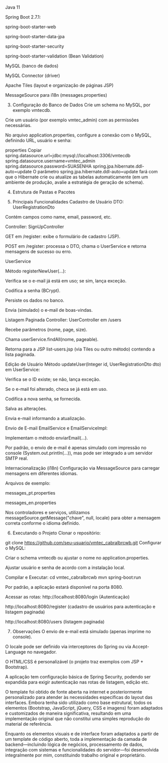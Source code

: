 Java 11

Spring Boot 2.7.1:

spring-boot-starter-web

spring-boot-starter-data-jpa

spring-boot-starter-security

spring-boot-starter-validation (Bean Validation)

MySQL (banco de dados)

MySQL Connector (driver)

Apache Tiles (layout e organização de páginas JSP)

MessageSource para i18n (messages.properties)

3. Configuração do Banco de Dados
Crie um schema no MySQL, por exemplo vmtecdb.

Crie um usuário (por exemplo vmtec_admin) com as permissões necessárias.

No arquivo application.properties, configure a conexão com o MySQL, definindo URL, usuário e senha:

properties
Copiar
spring.datasource.url=jdbc:mysql://localhost:3306/vmtecdb
spring.datasource.username=vmtec_admin
spring.datasource.password=SUASENHA
spring.jpa.hibernate.ddl-auto=update
O parâmetro spring.jpa.hibernate.ddl-auto=update fará com que o Hibernate crie ou atualize as tabelas automaticamente (em um ambiente de produção, avalie a estratégia de geração de schema).

4. Estrutura de Pastas e Pacotes

5. Principais Funcionalidades
Cadastro de Usuário
DTO: UserRegistrationDto

Contém campos como name, email, password, etc.

Controller: SignUpController

GET em /register: exibe o formulário de cadastro (JSP).

POST em /register: processa o DTO, chama o UserService e retorna mensagens de sucesso ou erro.

UserService

Método registerNewUser(...):

Verifica se o e-mail já está em uso; se sim, lança exceção.

Codifica a senha (BCrypt).

Persiste os dados no banco.

Envia (simulado) o e-mail de boas-vindas.

Listagem Paginada
Controller: UserController em /users

Recebe parâmetros (nome, page, size).

Chama userService.findAll(nome, pageable).

Retorna para a JSP list-users.jsp (via Tiles ou outro método) contendo a lista paginada.

Edição de Usuário
Método updateUser(Integer id, UserRegistrationDto dto) em UserService:

Verifica se o ID existe; se não, lança exceção.

Se o e-mail foi alterado, checa se já está em uso.

Codifica a nova senha, se fornecida.

Salva as alterações.

Envia e-mail informando a atualização.

Envio de E-mail
EmailService e EmailServiceImpl:

Implementam o método enviarEmail(...).

Por padrão, o envio de e-mail é apenas simulado com impressão no console (System.out.println(...)), mas pode ser integrado a um servidor SMTP real.

Internacionalização (i18n)
Configuração via MessageSource para carregar mensagens em diferentes idiomas.

Arquivos de exemplo:

messages_pt.properties

messages_en.properties

Nos controladores e serviços, utilizamos messageSource.getMessage("chave", null, locale) para obter a mensagem correta conforme o idioma definido.

6. Executando o Projeto
Clonar o repositório:

git clone https://github.com/seu-usuario/vmtec_cabralbrcwb.git
Configurar o MySQL:

Criar o schema vmtecdb ou ajustar o nome no application.properties.

Ajustar usuário e senha de acordo com a instalação local.

Compilar e Executar:
cd vmtec_cabralbrcwb
mvn spring-boot:run

Por padrão, a aplicação estará disponível na porta 8080.

Acessar as rotas:
http://localhost:8080/login    (Autenticação)

http://localhost:8080/register (cadastro de usuários para autenticação e listagem paginada)

http://localhost:8080/users (listagem paginada)

7. Observações
O envio de e-mail está simulado (apenas imprime no console).

O locale pode ser definido via interceptores do Spring ou via Accept-Language no navegador.

O HTML/CSS é personalizável (o projeto traz exemplos com JSP + Bootstrap).

A aplicação tem configuração básica de Spring Security, podendo ser expandida para exigir autenticação nas rotas de listagem, edição etc.

O template foi obtido de fonte aberta na internet e posteriormente personalizado para atender às necessidades específicas do layout das interfaces. Embora tenha sido utilizado como base estrutural, todos os elementos (Bootstrap, JavaScript, jQuery, CSS e imagens) foram adaptados e customizados de maneira significativa, resultando em uma implementação original que não constitui uma simples reprodução do material de referência.

Enquanto os elementos visuais e de interface foram adaptados a partir de um template de código aberto, toda a implementação da camada de backend—incluindo lógica de negócios, processamento de dados, integração com sistemas e funcionalidades do servidor—foi desenvolvida integralmente por mim, constituindo trabalho original e proprietário.